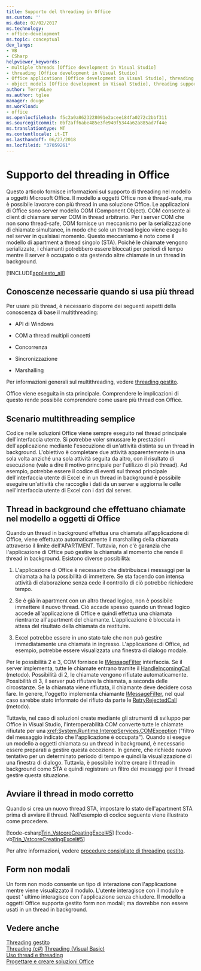 ```yaml
---
title: Supporto del threading in Office
ms.custom: ''
ms.date: 02/02/2017
ms.technology:
- office-development
ms.topic: conceptual
dev_langs:
- VB
- CSharp
helpviewer_keywords:
- multiple threads [Office development in Visual Studio]
- threading [Office development in Visual Studio]
- Office applications [Office development in Visual Studio], threading support
- object models [Office development in Visual Studio], threading support
author: TerryGLee
ms.author: tglee
manager: douge
ms.workload:
- office
ms.openlocfilehash: f5c2a0a8623228091e2acee184fa0272c2bbf311
ms.sourcegitcommit: 0bf2aff6abe485e3fe940f5344a62a885ad7f44e
ms.translationtype: MT
ms.contentlocale: it-IT
ms.lasthandoff: 06/27/2018
ms.locfileid: "37059261"
---
```

# <a name="threading-support-in-office"></a>Supporto del threading in Office
  Questo articolo fornisce informazioni sul supporto di threading nel modello a oggetti Microsoft Office. Il modello a oggetti Office non è thread-safe, ma è possibile lavorare con più thread in una soluzione Office. Le applicazioni di Office sono server modello COM (Component Object). COM consente ai client di chiamare server COM in thread arbitrario. Per i server COM che non sono thread-safe, COM fornisce un meccanismo per la serializzazione di chiamate simultanee, in modo che solo un thread logico viene eseguito nel server in qualsiasi momento. Questo meccanismo è noto come il modello di apartment a thread singolo (STA). Poiché le chiamate vengono serializzate, i chiamanti potrebbero essere bloccati per periodi di tempo mentre il server è occupato o sta gestendo altre chiamate in un thread in background.  
  
 [!INCLUDE[appliesto_all](../vsto/includes/appliesto-all-md.md)]  
  
## <a name="knowledge-required-when-using-multiple-threads"></a>Conoscenze necessarie quando si usa più thread  
 Per usare più thread, è necessario disporre dei seguenti aspetti della conoscenza di base il multithreading:  
  
-   API di Windows  
  
-   COM a thread multipli concetti  
  
-   Concorrenza  
  
-   Sincronizzazione  
  
-   Marshalling  
  
 Per informazioni generali sul multithreading, vedere [threading gestito](/dotnet/standard/threading/).  
  
 Office viene eseguita in sta principale. Comprendere le implicazioni di questo rende possibile comprendere come usare più thread con Office.  
  
## <a name="basic-multithreading-scenario"></a>Scenario multithreading semplice  
 Codice nelle soluzioni Office viene sempre eseguito nel thread principale dell'interfaccia utente. Si potrebbe voler smussare le prestazioni dell'applicazione mediante l'esecuzione di un'attività distinta su un thread in background. L'obiettivo è completare due attività apparentemente in una sola volta anziché una sola attività seguita da altro, con il risultato di esecuzione (vale a dire il motivo principale per l'utilizzo di più thread). Ad esempio, potrebbe essere il codice di eventi sul thread principale dell'interfaccia utente di Excel e in un thread in background è possibile eseguire un'attività che raccoglie i dati da un server e aggiorna le celle nell'interfaccia utente di Excel con i dati dal server.  
  
## <a name="background-threads-that-call-into-the-office-object-model"></a>Thread in background che effettuano chiamate nel modello a oggetti di Office  
 Quando un thread in background effettua una chiamata all'applicazione di Office, viene effettuato automaticamente il marshalling della chiamata attraverso il limite dell'APARTMENT. Tuttavia, non c'è garanzia che l'applicazione di Office può gestire la chiamata al momento che rende il thread in background. Esistono diverse possibilità:  
  
1.  L'applicazione di Office è necessario che distribuisca i messaggi per la chiamata a ha la possibilità di immettere. Se sta facendo con intensa attività di elaborazione senza cede il controllo di ciò potrebbe richiedere tempo.  
  
2.  Se è già in apartment con un altro thread logico, non è possibile immettere il nuovo thread. Ciò accade spesso quando un thread logico accede all'applicazione di Office e quindi effettua una chiamata rientrante all'apartment del chiamante. L'applicazione è bloccata in attesa del risultato della chiamata da restituire.  
  
3.  Excel potrebbe essere in uno stato tale che non può gestire immediatamente una chiamata in ingresso. L'applicazione di Office, ad esempio, potrebbe essere visualizzata una finestra di dialogo modale.  
  
 Per le possibilità 2 e 3, COM fornisce le [IMessageFilter](/windows/desktop/api/objidl/nn-objidl-imessagefilter) interfaccia. Se il server implementa, tutte le chiamate entrano tramite il [HandleIncomingCall](/windows/desktop/api/objidl/nf-objidl-imessagefilter-handleincomingcall) (metodo). Possibilità di 2, le chiamate vengono rifiutate automaticamente. Possibilità di 3, il server può rifiutare la chiamata, a seconda delle circostanze. Se la chiamata viene rifiutata, il chiamante deve decidere cosa fare. In genere, l'oggetto implementa chiamante [IMessageFilter](/windows/desktop/api/objidl/nn-objidl-imessagefilter), nel qual caso sarebbe stato informato del rifiuto da parte le [RetryRejectedCall](/windows/desktop/api/objidl/nf-objidl-imessagefilter-retryrejectedcall) (metodo).  
  
 Tuttavia, nel caso di soluzioni create mediante gli strumenti di sviluppo per Office in Visual Studio, l'interoperabilità COM converte tutte le chiamate rifiutate per una <xref:System.Runtime.InteropServices.COMException> ("filtro del messaggio indicato che l'applicazione è occupata"). Quando si esegue un modello a oggetti chiamata su un thread in background, è necessario essere preparati a gestire questa eccezione. In genere, che richiede nuovo tentativo per un determinato periodo di tempo e quindi la visualizzazione di una finestra di dialogo. Tuttavia, è possibile inoltre creare il thread in background come STA e quindi registrare un filtro dei messaggi per il thread gestire questa situazione.  
  
## <a name="start-the-thread-correctly"></a>Avviare il thread in modo corretto  
 Quando si crea un nuovo thread STA, impostare lo stato dell'apartment STA prima di avviare il thread. Nell'esempio di codice seguente viene illustrato come procedere.  
  
 [!code-csharp[Trin_VstcoreCreatingExcel#5](../vsto/codesnippet/CSharp/Trin_VstcoreCreatingExcelCS/ThisWorkbook.cs#5)]
 [!code-vb[Trin_VstcoreCreatingExcel#5](../vsto/codesnippet/VisualBasic/Trin_VstcoreCreatingExcelVB/ThisWorkbook.vb#5)]  
  
 Per altre informazioni, vedere [procedure consigliate di threading gestito](/dotnet/standard/threading/managed-threading-best-practices).  
  
## <a name="modeless-forms"></a>Form non modali  
 Un form non modo consente un tipo di interazione con l'applicazione mentre viene visualizzato il modulo. L'utente interagisce con il modulo e quest ' ultimo interagisce con l'applicazione senza chiudere. Il modello a oggetti Office supporta gestito form non modali; ma dovrebbe non essere usati in un thread in background.  
  
## <a name="see-also"></a>Vedere anche  
 [Threading gestito](/dotnet/standard/threading/)  
 [Threading (c#)](/dotnet/csharp/programming-guide/concepts/threading/index) [Threading (Visual Basic)](/dotnet/visual-basic/programming-guide/concepts/threading/index)   
 [Uso thread e threading](/dotnet/standard/threading/using-threads-and-threading)   
 [Progettare e creare soluzioni Office](../vsto/designing-and-creating-office-solutions.md)  
  
  